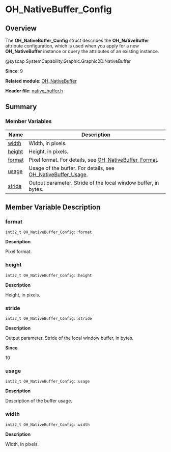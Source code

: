 # OH_NativeBuffer_Config


## Overview

The **OH_NativeBuffer_Config** struct describes the **OH_NativeBuffer** attribute configuration, which is used when you apply for a new **OH_NativeBuffer** instance or query the attributes of an existing instance.

\@syscap SystemCapability.Graphic.Graphic2D.NativeBuffer

**Since**: 9

**Related module**: [OH_NativeBuffer](_o_h___native_buffer.md)

**Header file**: [native_buffer.h](native__buffer_8h.md)

## Summary


### Member Variables

| Name| Description|
| -------- | -------- |
| [width](#width) | Width, in pixels.|
| [height](#height) | Height, in pixels.|
| [format](#format) | Pixel format. For details, see [OH_NativeBuffer_Format](_o_h___native_buffer.md#oh_nativebuffer_format-1).|
| [usage](#usage) | Usage of the buffer. For details, see [OH_NativeBuffer_Usage](_o_h___native_buffer.md#oh_nativebuffer_usage-1).|
| [stride](#stride) | Output parameter. Stride of the local window buffer, in bytes.|


## Member Variable Description


### format

```
int32_t OH_NativeBuffer_Config::format
```

**Description**

Pixel format.


### height

```
int32_t OH_NativeBuffer_Config::height
```

**Description**

Height, in pixels.


### stride

```
int32_t OH_NativeBuffer_Config::stride
```

**Description**

Output parameter. Stride of the local window buffer, in bytes.

**Since**

10


### usage

```
int32_t OH_NativeBuffer_Config::usage
```

**Description**

Description of the buffer usage.


### width

```
int32_t OH_NativeBuffer_Config::width
```

**Description**

Width, in pixels.
